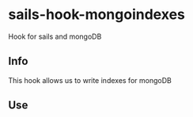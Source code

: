 # sails-hook-mongoindexes
Hook for sails and mongoDB

## Info
This hook allows us to write indexes for mongoDB 

## Use